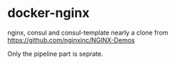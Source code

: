# docker-nginx

nginx, consul and consul-template  nearly a clone from https://github.com/nginxinc/NGINX-Demos

Only the pipeline part is seprate.
